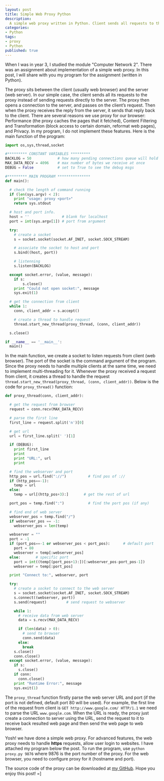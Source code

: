 ```yaml
---
layout: post
title: Simple Web Proxy Python
description:
  A simple web proxy written in Python. Client sends all requests to the proxy instead of directly to the server. The proxy then opens a connection to the server, and passes on the client’s request.
categories:
- Python
tags:
- proxy
- Python
published: true
---
```


When I was in year 3, I studied the module "Computer Network 2". There was an assignment about implementation of a simple web proxy. In this post, I will share with you my program for the assignment (written in Python).

The proxy sits between the client (usually web browser) and the server (web server). In our simple case, the client sends all its requests to the proxy instead of sending requests directly to the server. The proxy then opens a connection to the server, and passes on the client’s request. Then when the proxy receives the reply from the server, it sends that reply back to the client. There are several reasons we use proxy for our browser: Performance (the proxy caches the pages that it fetched), Content Filtering and Transformation (block access to certain domain, reformat web pages), and Privacy. In my program, I do not implement these features. Here is the main function of the program:

```python
import os,sys,thread,socket

#********* CONSTANT VARIABLES *********
BACKLOG = 50            # how many pending connections queue will hold
MAX_DATA_RECV = 4096    # max number of bytes we receive at once
DEBUG = False           # set to True to see the debug msgs

#********* MAIN PROGRAM ***************
def main():

  # check the length of command running
  if (len(sys.argv) < 2):
    print "usage: proxy <port>"
    return sys.stdout

  # host and port info.
  host = ''               # blank for localhost
  port = int(sys.argv[1]) # port from argument

  try:
    # create a socket
    s = socket.socket(socket.AF_INET, socket.SOCK_STREAM)

    # associate the socket to host and port
    s.bind((host, port))

    # listenning
    s.listen(BACKLOG)

  except socket.error, (value, message):
    if s:
        s.close()
    print "Could not open socket:", message
    sys.exit(1)

  # get the connection from client
  while 1:
    conn, client_addr = s.accept()

    # create a thread to handle request
    thread.start_new_thread(proxy_thread, (conn, client_addr))

  s.close()

if __name__ == '__main__':
  main()
```

In the main function, we create a socket to listen requests from client (web browser). The port of the socket is the command argument of the program. Since the proxy needs to handle multiple clients at the same time, we need to implement multi-threading for it. Whenever the proxy received a request from client, it creates a thread to handle the request `thread.start_new_thread(proxy_thread, (conn, client_addr))`. Below is the code for `proxy_thread()` function:

```python
def proxy_thread(conn, client_addr):

  # get the request from browser
  request = conn.recv(MAX_DATA_RECV)

  # parse the first line
  first_line = request.split('n')[0]

  # get url
  url = first_line.split(' ')[1]

  if (DEBUG):
    print first_line
    print
    print "URL:", url
    print

  # find the webserver and port
  http_pos = url.find("://")          # find pos of ://
  if (http_pos==-1):
    temp = url
  else:
    temp = url[(http_pos+3):]       # get the rest of url

  port_pos = temp.find(":")           # find the port pos (if any)

  # find end of web server
  webserver_pos = temp.find("/")
  if webserver_pos == -1:
    webserver_pos = len(temp)

  webserver = ""
  port = -1
  if (port_pos==-1 or webserver_pos < port_pos):      # default port
    port = 80
    webserver = temp[:webserver_pos]
  else:       # specific port
    port = int((temp[(port_pos+1):])[:webserver_pos-port_pos-1])
    webserver = temp[:port_pos]

  print "Connect to:", webserver, port

  try:
    # create a socket to connect to the web server
    s = socket.socket(socket.AF_INET, socket.SOCK_STREAM)
    s.connect((webserver, port))
    s.send(request)         # send request to webserver

    while 1:
      # receive data from web server
      data = s.recv(MAX_DATA_RECV)

      if (len(data) > 0):
        # send to browser
        conn.send(data)
      else:
        break
    s.close()
    conn.close()
  except socket.error, (value, message):
    if s:
      s.close()
    if conn:
      conn.close()
    print "Runtime Error:", message
    sys.exit(1)
```

The `proxy_thread` function firstly parse the web server URL and port (if the port is not defined, default port 80 will be used). For example, the first line of the request from client is `GET http://www.google.com/ HTTP/1.1` we need to parse the URL `www.google.com`. When the URL is ready, the proxy just create a connection to server using the URL, send the request to it to receive back resulted web page and then send the web page to web browser.

Yosh! we have done a simple web proxy. For advanced features, the web proxy needs to handle **https** requests, allow user login to websites. I have attached my program below the post. To run the program, use `python proxy.py 9876` where 9876 is the port number of the proxy. For the web browser, you need to configure proxy for it (hostname and port).

The source code of the proxy can be downloaded at [my GitHub][WebProxyPythonGitHub]. Hope you enjoy this post! =]

[WebProxyPythonGitHub]: https://github.com/luugiathuy/WebProxyPython

